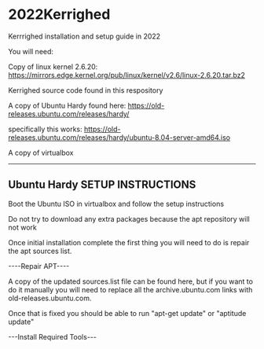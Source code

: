 # 2022Kerrighed
Kerrrighed installation and setup guide in 2022


You will need:

Copy of linux kernel 2.6.20: https://mirrors.edge.kernel.org/pub/linux/kernel/v2.6/linux-2.6.20.tar.bz2

Kerrighed source code found in this respository

A copy of Ubuntu Hardy found here: https://old-releases.ubuntu.com/releases/hardy/

specifically this works: https://old-releases.ubuntu.com/releases/hardy/ubuntu-8.04-server-amd64.iso 

A copy of virtualbox


-------------------------------
Ubuntu Hardy SETUP INSTRUCTIONS
------------------------------

Boot the Ubuntu ISO in virtualbox and follow the setup instructions

Do not try to download any extra packages because the apt repository will not work

Once initial installation complete the first thing you will need to do is repair the apt sources list.

----Repair APT----

A copy of the updated sources.list file can be found here, but if you want to do it manually you will need to replace all the archive.ubuntu.com links with old-releases.ubuntu.com. 

Once that is fixed you should be able to run "apt-get update" or "aptitude update"

---Install Required Tools---




